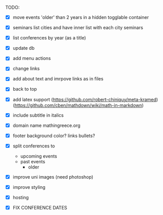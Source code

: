 TODO:

- [x] move events 'older' than 2 years in a hidden togglable container

- [x] seminars
    list cities and have inner list with each city seminars

- [x] list conferences by year (as a title)

- [x] update db

- [x] add menu actions

- [x] change links

- [x] add about text and imrpove links as in files

- [x] back to top

- [x] add latex support (https://github.com/robert-chiniquy/meta-kramed) (https://github.com/cben/mathdown/wiki/math-in-markdown)

- [x] include subtitle in italics

- [x] domain name mathingreece.org

- [x] footer 
    background color?
    links bullets?

- [x] split conferences to 
  - upcoming events
  - past events
    - older

- [x] improve uni images (need photoshop)

- [x] improve styling

- [x] hosting

- [x] FIX CONFERENCE DATES
